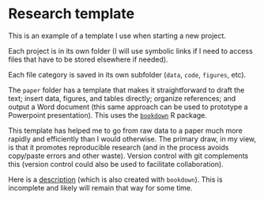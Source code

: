 # Research template

This is an example of a template I use when starting a new project.

Each project is in its own folder (I will use symbolic links if I need to access files that have to be stored elsewhere if needed).

Each file category is saved in its own subfolder (`data`, `code`, `figures`, etc).

The `paper` folder has a template that makes it straightforward to draft the text; insert data, figures, and tables directly; organize references; and output a Word document (this same approach can be used to prototype a Powerpoint presentation). This uses the [`bookdown`](https://github.com/rstudio/bookdown) R package.

This template has helped me to go from raw data to a paper much more rapidly and efficiently than I would otherwise. The primary draw, in my view, is that it promotes reproducible research (and in the process avoids copy/paste errors and other waste). Version control with git complements this (version control could also be used to facilitate collaboration).

Here is a [description](https://nbommakanti.github.io/research_workflow/) (which is also created with `bookdown`). This is incomplete and likely will remain that way for some time.

